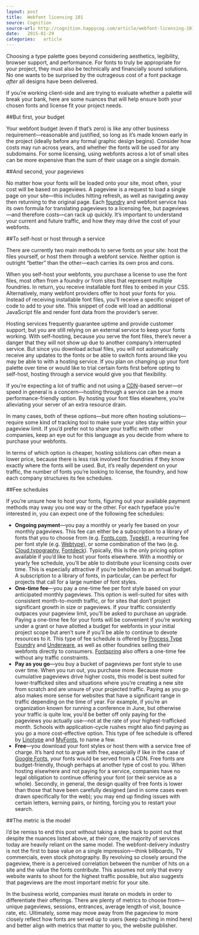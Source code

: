 ```yaml
---
layout: post
title:  Webfont licensing 101
source: Cognition
source-url: http://cognition.happycog.com/article/webfont-licensing-101
date:   2015-01-29
categories:   article
---
```


Choosing a type palette goes beyond considering aesthetics, legibility, browser support, and performance. For fonts to truly be appropriate for your project, they must also be technically and financially sound solutions. No one wants to be surprised by the outrageous cost of a font package *after* all designs have been delivered.

If you’re working client-side and are trying to evaluate whether a palette will break your bank, here are some nuances that will help ensure both your chosen fonts and license fit your project needs.

##But first, your budget

Your webfont budget (even if that’s zero) is like any other business requirement—reasonable and justified, so long as it’s made known early in the project (ideally before any formal graphic design begins). Consider how costs may run across years, and whether the fonts will be used for any subdomains. For some licensing, using webfonts across a lot of small sites can be more expensive than the sum of their usage on a single domain.

##And second, your pageviews

No matter how your fonts will be loaded onto your site, most often, your cost will be based on pageviews. A pageview is a request to load a single page on your site—this includes hitting refresh, as well as navigating away then returning to the original page. Each [foundry](http://en.wikipedia.org/wiki/Type_foundry) and webfont service has its own formula for translating pageviews to a licensing fee, but pageviews—and therefore costs—can rack up quickly. It’s important to understand your current and future traffic, and how they may drive the cost of your webfonts.

##To self-host or host through a service

There are currently two main methods to serve fonts on your site: host the files yourself, or host them through a webfont service. Neither option is outright “better” than the other—each carries its own pros and cons.

When you self-host your webfonts, you purchase a license to use the font files, most often from a foundry or from sites that represent multiple foundries. In return, you receive installable font files to embed in your CSS. Alternatively, many webfont providers offer to host your fonts for you. Instead of receiving installable font files, you’ll receive a specific snippet of code to add to your site. This snippet of code will load an additional JavaScript file and render font data from the provider’s server.

Hosting services frequently guarantee uptime and provide customer support, but you are still relying on an external service to keep your fonts working. With self-hosting, because *you* serve the font files, there’s never a danger that they will not show up due to another company’s interrupted service. But since you download actual files, you will not automatically receive any updates to the fonts or be able to switch fonts around like you may be able to with a hosting service. If you plan on changing up your font palette over time or would like to trial certain fonts first before opting to self-host, hosting through a service would give you that flexibility.

If you’re expecting a lot of traffic and not using a [CDN](http://en.wikipedia.org/wiki/Content_delivery_network)-based server—or speed in general is a concern—hosting through a service can be a more performance-friendly option. By hosting your font files elsewhere, you’re alleviating your server of an extra resource drain.

In many cases, both of these options—but more often hosting solutions—require some kind of tracking tool to make sure your sites stay within your pageview limit. If you’d prefer not to share your traffic with other companies, keep an eye out for this language as you decide from where to purchase your webfonts.

In terms of which option is cheaper, hosting solutions can often mean a lower price, because there is less risk involved for foundries if they know exactly where the fonts will be used. But, it’s really dependent on your traffic, the number of fonts you’re looking to license, the foundry, and how each company structures its fee schedules.

##Fee schedules

If you’re unsure how to host your fonts, figuring out your available payment methods may sway you one way or the other. For each typeface you’re interested in, you can expect one of the following fee schedules:

* **Ongoing payment**—you pay a monthly or yearly fee based on your monthly pageviews. This fee can either be a subscription to a library of fonts that you to choose from (e.g. [Fonts.com](http://www.fonts.com/), [Typekit](https://typekit.com/fonts)), a recurring fee per font style (e.g. [Webtype](http://www.webtype.com/)), or some combination of the two (e.g. [Cloud.typography](http://www.typography.com/cloud/welcome/), [Fontdeck](http://fontdeck.com/)). Typically, this is the only pricing option available if you’d like to host your fonts elsewhere. With a monthly or yearly fee schedule, you’ll be able to distribute your licensing costs over time. This is especially attractive if you’re beholden to an annual budget. A subscription to a library of fonts, in particular, can be perfect for projects that call for a large number of font styles.
* **One-time fee**—you pay a one-time fee per font style based on your anticipated monthly pageviews. This option is well-suited for sites with consistent month-to-month traffic, or for sites that don’t project significant growth in size or pageviews. If your traffic consistently outpaces your pageview limit, you’ll be asked to purchase an upgrade. Paying a one-time fee for your fonts will be convenient if you’re working under a grant or have allotted a budget for webfonts in your initial project scope but aren’t sure if you’ll be able to continue to devote resources to it. This type of fee schedule is offered by [Process Type Foundry](https://processtypefoundry.com/) and [Underware](http://www.underware.nl/), as well as other foundries selling their webfonts directly to consumers. [Fontspring](http://www.fontspring.com/) also offers a one-time fee without any traffic constraints.
* **Pay as you go**—you buy a bucket of pageviews per font style to use over time. When you run out, you purchase more. Because more cumulative pageviews drive higher costs, this model is best suited for lower-trafficked sites and situations where you’re creating a new site from scratch and are unsure of your projected traffic. Paying as you go also makes more sense for websites that have a significant range in traffic depending on the time of year. For example, if you’re an organization known for running a conference in June, but otherwise your traffic is quite low, you’d be better off only paying for the pageviews you actually use—not at the rate of your highest-trafficked month. Schools with application-cycle rushes might also find paying as you go a more cost-effective option. This type of fee schedule is offered by [Linotype](http://www.linotype.com/) and [MyFonts](http://www.myfonts.com/), to name a few.
* **Free**—you download your font styles or host them with a service free of charge. It’s hard not to argue with free, especially if like in the case of [Google Fonts](https://www.google.com/fonts), your fonts would be served from a CDN. Free fonts are budget-friendly, though perhaps at another type of cost to you. When hosting elsewhere and not paying for a service, companies have no legal obligation to continue offering your font (or their service as a whole). Secondly, in general, the design quality of free fonts is lower than those that have been carefully designed (and in some cases even drawn specifically for the web); you may end up finding issues with certain letters, kerning pairs, or hinting, forcing you to restart your search.

##The metric is the model

I’d be remiss to end this post without taking a step back to point out that despite the nuances listed above, at their core, the majority of services today are heavily reliant on the same model. The webfont-delivery industry is not the first to base value on a single impression—think billboards, TV commercials, even stock photography. By revolving so closely around the pageview, there is a perceived correlation between the number of hits on a site and the value the fonts contribute. This assumes not only that every website wants to shoot for the highest traffic possible, but also suggests that pageviews are the most important metric for your site.

In the business world, companies must iterate on models in order to differentiate their offerings. There are plenty of metrics to choose from—unique pageviews, sessions, entrances, average length of visit, bounce rate, etc. Ultimately, some may move away from the pageview to more closely reflect how fonts are served up to users (keep caching in mind here) and better align with metrics that matter to you, the website publisher.
